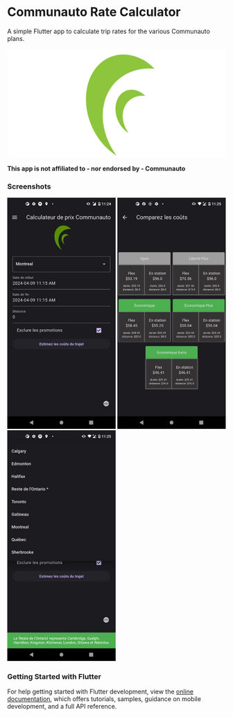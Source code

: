 
# Communauto Rate Calculator

A simple Flutter app to calculate trip rates for the various Communauto plans.

<img src="./assets/app-logo-readme.png" alt="app logo" width="740"/>

**This app is not affiliated to - nor endorsed by - Communauto**

### Screenshots

<div>
<img src="./assets/main.png" alt="app main page" width="250"/>
<img src="./assets/results.png" alt="app results" width="250"/>
<img src="./assets/city-select.png" alt="app city select" width="250"/>
</div>

### Getting Started with Flutter

For help getting started with Flutter development, view the
[online documentation](https://docs.flutter.dev/), which offers tutorials,
samples, guidance on mobile development, and a full API reference.

